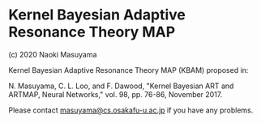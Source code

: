 # Kernel Bayesian Adaptive Resonance Theory MAP

(c) 2020 Naoki Masuyama

Kernel Bayesian Adaptive Resonance Theory MAP (KBAM) proposed in:

N. Masuyama, C. L. Loo, and F. Dawood, "Kernel Bayesian ART and ARTMAP, Neural Networks," vol. 98, pp. 76-86, November 2017.

Please contact masuyama@cs.osakafu-u.ac.jp if you have any problems.
